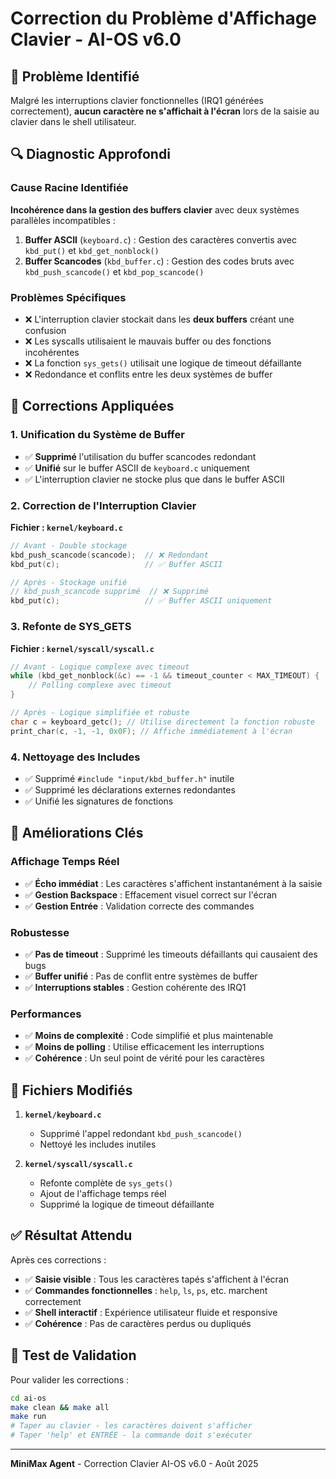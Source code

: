 # Correction du Problème d'Affichage Clavier - AI-OS v6.0

## 🎯 Problème Identifié

Malgré les interruptions clavier fonctionnelles (IRQ1 générées correctement), **aucun caractère ne s'affichait à l'écran** lors de la saisie au clavier dans le shell utilisateur.

## 🔍 Diagnostic Approfondi

### Cause Racine Identifiée
**Incohérence dans la gestion des buffers clavier** avec deux systèmes parallèles incompatibles :

1. **Buffer ASCII** (`keyboard.c`) : Gestion des caractères convertis avec `kbd_put()` et `kbd_get_nonblock()`
2. **Buffer Scancodes** (`kbd_buffer.c`) : Gestion des codes bruts avec `kbd_push_scancode()` et `kbd_pop_scancode()`

### Problèmes Spécifiques
- ❌ L'interruption clavier stockait dans les **deux buffers** créant une confusion
- ❌ Les syscalls utilisaient le mauvais buffer ou des fonctions incohérentes
- ❌ La fonction `sys_gets()` utilisait une logique de timeout défaillante
- ❌ Redondance et conflits entre les deux systèmes de buffer

## 🔧 Corrections Appliquées

### 1. Unification du Système de Buffer
- ✅ **Supprimé** l'utilisation du buffer scancodes redondant 
- ✅ **Unifié** sur le buffer ASCII de `keyboard.c` uniquement
- ✅ L'interruption clavier ne stocke plus que dans le buffer ASCII

### 2. Correction de l'Interruption Clavier
**Fichier : `kernel/keyboard.c`**
```c
// Avant - Double stockage
kbd_push_scancode(scancode);  // ❌ Redondant
kbd_put(c);                   // ✅ Buffer ASCII

// Après - Stockage unifié  
// kbd_push_scancode supprimé  // ❌ Supprimé
kbd_put(c);                   // ✅ Buffer ASCII uniquement
```

### 3. Refonte de SYS_GETS
**Fichier : `kernel/syscall/syscall.c`**
```c
// Avant - Logique complexe avec timeout
while (kbd_get_nonblock(&c) == -1 && timeout_counter < MAX_TIMEOUT) {
    // Polling complexe avec timeout
}

// Après - Logique simplifiée et robuste
char c = keyboard_getc(); // Utilise directement la fonction robuste
print_char(c, -1, -1, 0x0F); // Affiche immédiatement à l'écran
```

### 4. Nettoyage des Includes
- ✅ Supprimé `#include "input/kbd_buffer.h"` inutile
- ✅ Supprimé les déclarations externes redondantes
- ✅ Unifié les signatures de fonctions

## 🎯 Améliorations Clés

### Affichage Temps Réel
- ✅ **Écho immédiat** : Les caractères s'affichent instantanément à la saisie
- ✅ **Gestion Backspace** : Effacement visuel correct sur l'écran
- ✅ **Gestion Entrée** : Validation correcte des commandes

### Robustesse
- ✅ **Pas de timeout** : Supprimé les timeouts défaillants qui causaient des bugs
- ✅ **Buffer unifié** : Pas de conflit entre systèmes de buffer
- ✅ **Interruptions stables** : Gestion cohérente des IRQ1

### Performances  
- ✅ **Moins de complexité** : Code simplifié et plus maintenable
- ✅ **Moins de polling** : Utilise efficacement les interruptions
- ✅ **Cohérence** : Un seul point de vérité pour les caractères

## 📁 Fichiers Modifiés

1. **`kernel/keyboard.c`**
   - Supprimé l'appel redondant `kbd_push_scancode()`
   - Nettoyé les includes inutiles

2. **`kernel/syscall/syscall.c`** 
   - Refonte complète de `sys_gets()` 
   - Ajout de l'affichage temps réel
   - Supprimé la logique de timeout défaillante

## ✅ Résultat Attendu

Après ces corrections :
- ✅ **Saisie visible** : Tous les caractères tapés s'affichent à l'écran
- ✅ **Commandes fonctionnelles** : `help`, `ls`, `ps`, etc. marchent correctement  
- ✅ **Shell interactif** : Expérience utilisateur fluide et responsive
- ✅ **Cohérence** : Pas de caractères perdus ou dupliqués

## 🧪 Test de Validation

Pour valider les corrections :
```bash
cd ai-os
make clean && make all
make run
# Taper au clavier - les caractères doivent s'afficher
# Taper 'help' et ENTRÉE - la commande doit s'exécuter  
```

---
**MiniMax Agent** - Correction Clavier AI-OS v6.0 - Août 2025
